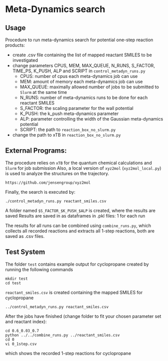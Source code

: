 # Meta-Dynamics search

## Usage 
Procedure to run meta-dynamics search for potential one-step reaction products:
* create .csv file containing the list of mapped reactant SMILES to be investigated
* change parameters CPUS, MEM, MAX_QUEUE, N_RUNS, S_FACTOR, TIME_PS, K_PUSH, ALP and SCRIPT in ```control_metadyn_runs.py```
  * CPUS: number of cpus each meta-dynamics job can use
  * MEM: amount of memory each meta-dynamics job can use
  * MAX_QUEUE: maximally allowed number of jobs to be submitted to ```Slurm``` at the same time
  * N_RUNS: number of meta-dynamics runs to be done for each reactant SMILES
  * S_FACTOR: the scaling parameter for the wall potential
  * K_PUSH: the k_push meta-dynamics parameter
  * ALP: parameter controlling the width of the Gaussian meta-dynamics potential 
  * SCRIPT: the path to ```reaction_box_no_slurm.py```
* change the path to xTB in ```reaction_box_no_slurm.py```


## External Programs:
The procedure relies on ```xTB``` for the quantum chemical calculations and ```Slurm``` for job submission
Also, a local version of ```xyz2mol``` (```xyz2mol_local.py```) is used to analyze the structures on the trajectory.
```
https://github.com/jensengroup/xyz2mol
```


Finally, the search is executed by:
```
./control_metadyn_runs.py reactant_smiles.csv
```

A folder named ```$S_FACTOR_$K_PUSH_$ALP``` is created, where the results are saved
Results are saved in  as dataframes in .pkl files: 1 for each run

The results for all runs can be combined using ```combine_runs.py```, which collects all recorded reactions and extracts all 1-step reactions, 
both are saved as .csv files.

## Test System
The folder ```test``` contains example output for cyclopropane created by running the following commands
```
mkdir test
cd test 
```
```reactant_smiles.csv``` is created containing the mapped SMILES for cyclopropane
```
../control_metadyn_runs.py reactant_smiles.csv
```
After the jobs have finished (change folder to fit your chosen parameter set and reactant index):
```
cd 0.6_0.03_0.7
python ../../combine_runs.py ../reactant_smiles.csv
cd 0
vi 0_1step.csv
```
which shows the recorded 1-step reactions for cyclopropane









